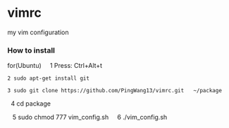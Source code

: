 vimrc
=====

my vim configuration
### How to install

for(Ubuntu)
    
    1 Press:   Ctrl+Alt+t
    
    2 sudo apt-get install git
     
    3 sudo git clone https://github.com/PingWang13/vimrc.git   ~/package
    
    4 cd package
    
    5 sudo chmod 777 vim_config.sh
    
    6 ./vim_config.sh
    
